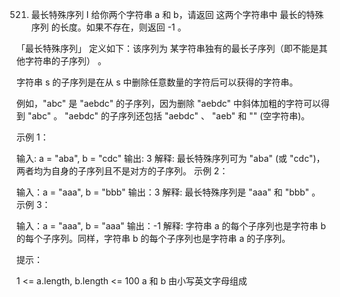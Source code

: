 521. 最长特殊序列 Ⅰ
给你两个字符串 a 和 b，请返回 这两个字符串中 最长的特殊序列  的长度。如果不存在，则返回 -1 。

「最长特殊序列」 定义如下：该序列为 某字符串独有的最长子序列（即不能是其他字符串的子序列） 。

字符串 s 的子序列是在从 s 中删除任意数量的字符后可以获得的字符串。

例如，"abc" 是 "aebdc" 的子序列，因为删除 "aebdc" 中斜体加粗的字符可以得到 "abc" 。 "aebdc" 的子序列还包括 "aebdc" 、 "aeb" 和 "" (空字符串)。
 

示例 1：

输入: a = "aba", b = "cdc"
输出: 3
解释: 最长特殊序列可为 "aba" (或 "cdc")，两者均为自身的子序列且不是对方的子序列。
示例 2：

输入：a = "aaa", b = "bbb"
输出：3
解释: 最长特殊序列是 "aaa" 和 "bbb" 。
示例 3：

输入：a = "aaa", b = "aaa"
输出：-1
解释: 字符串 a 的每个子序列也是字符串 b 的每个子序列。同样，字符串 b 的每个子序列也是字符串 a 的子序列。
 

提示：

1 <= a.length, b.length <= 100
a 和 b 由小写英文字母组成
